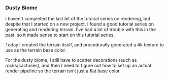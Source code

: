 ### Dusty Biome

I haven't completed the last bit of the tutorial series on rendering, but despite
that I started on a new project. I found a good tutorial series on generating
and rendering terrain. I've had a lot of trouble with this in the past, so it
made sense to start on this tutorial series.

Today I created the terrain itself, and procedurally generated a 4k texture to use
as the terrain base color.

For the dusty biome, I still have to scatter decorations (such as rocks/cactuses),
and then I need to figure out how to set up an actual render pipeline so the terrain
isn't just a flat base color.
